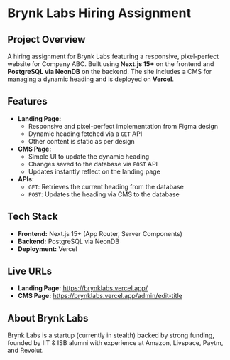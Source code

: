<h1>Brynk Labs Hiring Assignment</h1>

<h2>Project Overview</h2>
<p>
  A hiring assignment for Brynk Labs featuring a responsive, pixel-perfect website for Company ABC.  
  Built using <strong>Next.js 15+</strong> on the frontend and <strong>PostgreSQL via NeonDB</strong> on the backend.  
  The site includes a CMS for managing a dynamic heading and is deployed on <strong>Vercel</strong>.
</p>

<h2>Features</h2>
<ul>
  <li><strong>Landing Page:</strong>
    <ul>
      <li>Responsive and pixel-perfect implementation from Figma design</li>
      <li>Dynamic heading fetched via a <code>GET</code> API</li>
      <li>Other content is static as per design</li>
    </ul>
  </li>
  <li><strong>CMS Page:</strong>
    <ul>
      <li>Simple UI to update the dynamic heading</li>
      <li>Changes saved to the database via <code>POST</code> API</li>
      <li>Updates instantly reflect on the landing page</li>
    </ul>
  </li>
  <li><strong>APIs:</strong>
    <ul>
      <li><code>GET</code>: Retrieves the current heading from the database</li>
      <li><code>POST</code>: Updates the heading via CMS to the database</li>
    </ul>
  </li>
</ul>

<h2>Tech Stack</h2>
<ul>
  <li><strong>Frontend:</strong> Next.js 15+ (App Router, Server Components)</li>
  <li><strong>Backend:</strong> PostgreSQL via NeonDB</li>
  <li><strong>Deployment:</strong> Vercel</li>
</ul>

<h2>Live URLs</h2>
<ul>
  <li><strong>Landing Page:</strong> <a href="https://brynklabs.vercel.app/" target="_blank">https://brynklabs.vercel.app/</a></li>
  <li><strong>CMS Page:</strong> <a href="https://brynklabs.vercel.app/admin/edit-title" target="_blank">https://brynklabs.vercel.app/admin/edit-title</a></li>
</ul>

<h2>About Brynk Labs</h2>
<p>
  Brynk Labs is a startup (currently in stealth) backed by strong funding, founded by IIT & ISB alumni with experience at Amazon, Livspace, Paytm, and Revolut.
</p>
